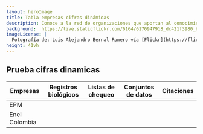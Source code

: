 ```yaml
---
layout: heroImage
title: Tabla empresas cifras dinámicas
description: Conoce a la red de organizaciones que aportan al conocimiento libre y gratuito sobre biodiversidad en el país.
background:  https://live.staticflickr.com/6164/6170947918_dc421f3980_b.jpg
imageLicense: |
  Fotografía de: Luis Alejandro Bernal Romero vía [Flickr](https://flic.kr/p/apiHPL) 
height: 41vh
---
```



## Prueba cifras dinamicas

| Empresas |  Registros biológicos |  Listas de chequeo  | Conjuntos de datos  | Citaciones  |
|---|---|---|---|---|
| EPM |  <span data-ajax-url="https://api.gbif.org/v1/occurrence/search?publishingOrg=d42b7e5d-a3e5-4fc2-8b3d-105336d70898" data-ajax-path="count"></span> |  <span data-ajax-url="https://api.gbif.org/v1/dataset/search?publishingOrg=d42b7e5d-a3e5-4fc2-8b3d-105336d70898&type=CHECKLIST" data-ajax-path="count"></span> | <span data-ajax-url="https://api.gbif.org/v1/dataset/search?publishingOrg=d42b7e5d-a3e5-4fc2-8b3d-105336d70898" data-ajax-path="count"></span> | <span data-ajax-url="https://api.gbif.org/v1/literature/search?publishingOrganizationKey=d42b7e5d-a3e5-4fc2-8b3d-105336d70898" data-ajax-path="count"></span> |
| Enel Colombia |  <span data-ajax-url="https://api.gbif.org/v1/occurrence/search?publishingOrg=f442f96e-2017-4cf5-b19f-1f3320ae7577" data-ajax-path="count"></span> |  <span data-ajax-url="https://api.gbif.org/v1/dataset/search?publishingOrg=f442f96e-2017-4cf5-b19f-1f3320ae7577&type=CHECKLIST" data-ajax-path="count"></span> | <span data-ajax-url="https://api.gbif.org/v1/dataset/search?publishingOrg=f442f96e-2017-4cf5-b19f-1f3320ae7577" data-ajax-path="count"></span> | <span data-ajax-url="https://api.gbif.org/v1/literature/search?publishingOrganizationKey=f442f96e-2017-4cf5-b19f-1f3320ae7577" data-ajax-path="count"></span> |
